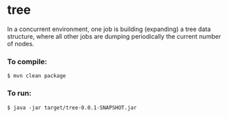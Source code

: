# tree
In a concurrent environment, one job is building (expanding) a tree data structure, where all other jobs are dumping periodically the current number of nodes.

### To compile:

    $ mvn clean package

### To run:

    $ java -jar target/tree-0.0.1-SNAPSHOT.jar
